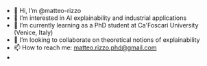 - 👋 Hi, I’m @matteo-rizzo
- 👀 I’m interested in AI explainability and industrial applications
- 🌱 I’m currently learning as a PhD student at Ca'Foscari University (Venice, Italy)
- 💞️ I’m looking to collaborate on theoretical notions of explainability
- 📫 How to reach me: matteo.rizzo.phd@gmail.com
- 
<!---
matteo-rizzo/matteo-rizzo is a ✨ special ✨ repository because its `README.md` (this file) appears on your GitHub profile.
You can click the Preview link to take a look at your changes.
--->
